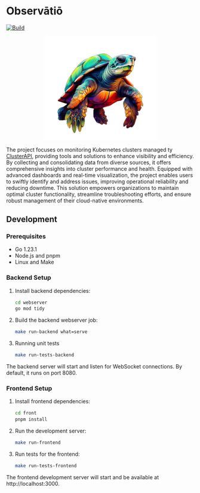 # Observātiō 

[![Build](https://github.com/knabben/observatio/actions/workflows/build.yml/badge.svg)](https://github.com/knabben/observatio/actions/workflows/build.yml)

<p align="center">
<img src="front/public/logo.png" alt="logo" width="300"/>
</p>

The project focuses on monitoring Kubernetes clusters managed ty [ClusterAPI](https://cluster-api.sigs.k8s.io/), 
providing tools and solutions to enhance visibility and efficiency. By collecting and consolidating data from diverse sources, 
it offers comprehensive insights into cluster performance and health. Equipped with advanced dashboards and real-time visualization, 
the project enables users to swiftly identify and address issues, improving operational reliability and reducing downtime. 
This solution empowers organizations to maintain optimal cluster functionality, streamline troubleshooting efforts, 
and ensure robust management of their cloud-native environments.

## Development

### Prerequisites

- Go 1.23.1
- Node.js and pnpm
- Linux and Make

### Backend Setup

1. Install backend dependencies:

   ```bash
   cd webserver
   go mod tidy
   ```

2. Build the backend webserver job:
   ```bash
   make run-backend what=serve
   ```

3. Running unit tests
   ```bash
   make run-tests-backend
   ```

The backend server will start and listen for WebSocket connections. By default, it runs on port 8080.

### Frontend Setup

1. Install frontend dependencies:
   ```bash
   cd front
   pnpm install
   ```

2. Run the development server:
   ```bash
   make run-frontend
   ```

3. Run tests for the frontend:
   ```bash
   make run-tests-frontend
   ```
 

The frontend development server will start and be available at http://localhost:3000.
